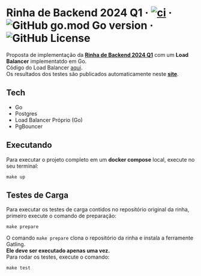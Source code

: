 # Rinha de Backend 2024 Q1 · [![ci](https://github.com/vitorsalgado/rinha-2024-q1-custom-lb/actions/workflows/ci.yml/badge.svg)](https://github.com/vitorsalgado/rinha-2024-q1-custom-lb/actions/workflows/ci.yml) · ![GitHub go.mod Go version](https://img.shields.io/github/go-mod/go-version/vitorsalgado/rinha-2024-q1-custom-lb) · ![GitHub License](https://img.shields.io/github/license/vitorsalgado/rinha-2024-q1-custom-lb)

Proposta de implementação da **[Rinha de Backend 2024 Q1](https://github.com/zanfranceschi/rinha-de-backend-2024-q1)** com um **Load Balancer** implementatdo em Go.  
Código do Load Balancer [aqui](./cmd/load_balancer).  
Os resultados dos testes são publicados automaticamente neste **[site](https://vitorsalgado.github.io/rinha-2024-q1-custom-lb/)**.

## Tech

- Go
- Postgres
- Load Balancer Próprio (Go)
- PgBouncer

## Executando

Para executar o projeto completo em um **docker compose** local, execute no seu terminal:
```
make up
```

## Testes de Carga

Para executar os testes de carga contidos no repositório original da rinha, 
primeiro execute o comando de preparação:
```
make prepare
```

O comando `make prepare` clona o repositório da rinha e instala a ferramente Gatling.  
**Ele deve ser executado apenas uma vez.**  
Para rodar os testes, execute o comando:
```
make test
```
